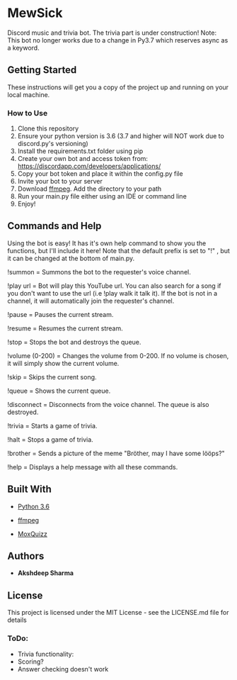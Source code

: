 # MewSick
Discord music and trivia bot. The trivia part is under construction!
Note: This bot no longer works due to a change in Py3.7 which reserves async as a keyword.

## Getting Started

These instructions will get you a copy of the project up and running on your local machine.

### How to Use

1. Clone this repository
2. Ensure your python version is 3.6 (3.7 and higher will NOT work due to discord.py's versioning)
3. Install the requirements.txt folder using pip
4. Create your own bot and access token from: https://discordapp.com/developers/applications/
5. Copy your bot token and place it within the config.py file
6. Invite your bot to your server
7. Download [ffmpeg](https://www.ffmpeg.org/). Add the directory to your path
7. Run your main.py file either using an IDE or command line
8. Enjoy!

## Commands and Help

Using the bot is easy! It has it's own help command to show you the functions, but I'll include it here!
Note that the default prefix is set to "!" , but it can be changed at the bottom of main.py.

!summon = Summons the bot to the requester's voice channel.

!play url = Bot will play this YouTube url. You can also search for a song if you don't want to use the url (i.e !play 
walk it talk it). If the bot is not in a channel, it will automatically join the requester's channel.

!pause = Pauses the current stream.

!resume = Resumes the current stream.

!stop = Stops the bot and destroys the queue.

!volume (0-200) = Changes the volume from 0-200. If no volume is chosen, it will simply show the current volume.

!skip = Skips the current song.

!queue = Shows the current queue.

!disconnect = Disconnects from the voice channel. The queue is also destroyed.

!trivia = Starts a game of trivia.

!halt = Stops a game of trivia.

!brother = Sends a picture of the meme "Bröther, may I have some lööps?"

!help = Displays a help message with all these commands.

## Built With

- [Python 3.6](https://www.python.org/downloads/release/python-360/)

- [ffmpeg](https://www.ffmpeg.org/)

- [MoxQuizz](moxquizz.de)

## Authors

- **Akshdeep Sharma**

## License

This project is licensed under the MIT License - see the LICENSE.md file for details



### ToDo:

- Trivia functionality:
- Scoring?
- Answer checking doesn't work